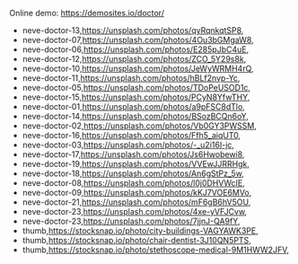 Online demo: https://demosites.io/doctor/



- neve-doctor-13,https://unsplash.com/photos/qyRqnkqtSP8,
- neve-doctor-07,https://unsplash.com/photos/4Ou3bGMgaW8,
- neve-doctor-06,https://unsplash.com/photos/E285pJbC4uE,
- neve-doctor-12,https://unsplash.com/photos/ZCO_5Y29s8k,
- neve-doctor-10,https://unsplash.com/photos/JeWyWRMH4rQ,
- neve-doctor-11,https://unsplash.com/photos/hBLf2nvp-Yc,
- neve-doctor-05,https://unsplash.com/photos/TDoPeUSOD1c,
- neve-doctor-15,https://unsplash.com/photos/PCyN8YfwTHY,
- neve-doctor-01,https://unsplash.com/photos/a9pFSC8dTlo,
- neve-doctor-14,https://unsplash.com/photos/BSozBCQn6oY,
- neve-doctor-02,https://unsplash.com/photos/Vb0GY3PWSSM,
- neve-doctor-16,https://unsplash.com/photos/Ffh5_aiqUT0,
- neve-doctor-03,https://unsplash.com/photos/-_u2i16I-jc,
- neve-doctor-17,https://unsplash.com/photos/Js6Hwobewi8,
- neve-doctor-19,https://unsplash.com/photos/VVEwJJRRHgk,
- neve-doctor-18,https://unsplash.com/photos/An6gStPz_5w,
- neve-doctor-08,https://unsplash.com/photos/l0j0DHVWcIE,
- neve-doctor-09,https://unsplash.com/photos/kKJ7VOE6MVo,
- neve-doctor-21,https://unsplash.com/photos/mF6gB6hV5OU,
- neve-doctor-23,https://unsplash.com/photos/4xe-yVFJCvw,
- neve-doctor-23,https://unsplash.com/photos/7jjnJ-QA9fY,
- thumb,https://stocksnap.io/photo/city-buildings-VAGYAWK3PE,
- thumb,https://stocksnap.io/photo/chair-dentist-3J10QN5PTS,
- thumb,https://stocksnap.io/photo/stethoscope-medical-9M1HWW2JFV,
